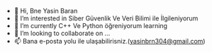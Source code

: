 - 👋 Hi, Bne Yasin Baran
- 👀 I’m interested in Siber Güvenlik Ve Veri Bilimi ile İlgileniyorum
- 🌱 I’m currently C++ Ve Python öğreniyorum learning 
- 💞️ I’m looking to collaborate on ...
- 📫 Bana  e-posta yolu ile ulaşabilirisniz.(yasinbrn304@gmail.com)

<!---
uxas101/uxas101 is a ✨ special ✨ repository because its `README.md` (this file) appears on your GitHub profile.
You can click the Preview link to take a look at your changes.
--->
